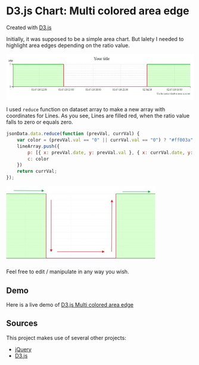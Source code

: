 # D3.js Chart: Multi colored area edge

Created with [D3.js](https://github.com/d3/d3)

Initially, it was supposed to be a simple area chart. But lalety I needed to highlight area edges depending on the ratio value.

![alt text](img/chart.jpg "D3.js Multi colored area edge")

I used `reduce` function on dataset array to make a new array with coordinates for Lines. As you see, Lines are filled red, when the ratio value falls to zero or equals zero.

```javascript
jsonData.data.reduce(function (prevVal, currVal) {
    var color = (prevVal.val == "0" || currVal.val == "0") ? "#ff003a" : "#02c211";
    lineArray.push({
        p: [{ x: prevVal.date, y: prevVal.val }, { x: currVal.date, y: currVal.val }],
        c: color
    })
    return currVal;
});
```

![alt text](img/chart2.jpg "Lines are filled red, when the ratio value falls to zero or equals zero")

Feel free to edit / manipulate in any way you wish.

## Demo

Here is a live demo of [D3.js Multi colored area edge](https://rufflet.github.io/d3-multiColoredAreaEdges/)

## Sources

This project makes use of several other projects:

 - [jQuery](https://github.com/jquery/jquery)
 - [D3.js](https://github.com/d3/d3)
